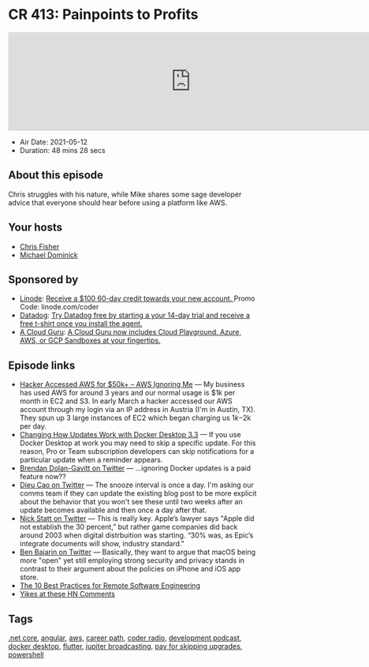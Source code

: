 # CR 413: Painpoints to Profits

<iframe src="https://player.fireside.fm/v2/MLf2ZzhC+__B1HkDX?theme=dark" width="740" height="200" frameborder="0" scrolling="no"></iframe>

* Air Date: 2021-05-12
* Duration: 48 mins 28 secs

## About this episode

Chris struggles with his nature, while Mike shares some sage developer advice that everyone should hear before using a platform like AWS.

## Your hosts
* [Chris Fisher](https://coder.show/hosts/chrislas)
* [Michael Dominick](https://coder.show/hosts/michael)

## Sponsored by

  * [Linode](https://linode.com/coder): [Receive a $100 60-day credit towards your new account. ](https://linode.com/coder) Promo Code: linode.com/coder
  * [Datadog](http://datadog.com/coderradio): [Try Datadog free by starting a your 14-day trial and receive a free t-shirt once you install the agent.](http://datadog.com/coderradio)
  * [A Cloud Guru](https://acloudguru.com): [A Cloud Guru now includes Cloud Playground. Azure, AWS, or GCP Sandboxes at your fingertips.](https://acloudguru.com)



## Episode links

  * [Hacker Accessed AWS for $50k+ – AWS Ignoring Me](https://news.ycombinator.com/item?id=27111582 "Hacker Accessed AWS for $50k+ – AWS Ignoring Me") — My business has used AWS for around 3 years and our normal usage is $1k per month in EC2 and S3. In early March a hacker accessed our AWS account through my login via an IP address in Austria (I'm in Austin, TX). They spun up 3 large instances of EC2 which began charging us $1k-$2k per day.
  * [Changing How Updates Work with Docker Desktop 3.3](https://www.docker.com/blog/changing-how-updates-work-with-docker-desktop-3-3/ "Changing How Updates Work with Docker Desktop 3.3") — If you use Docker Desktop at work you may need to skip a specific update. For this reason, Pro or Team subscription developers can skip notifications for a particular update when a reminder appears. 
  * [Brendan Dolan-Gavitt on Twitter](https://twitter.com/moyix/status/1388586550682861568 "Brendan Dolan-Gavitt on Twitter") — ...ignoring Docker updates is a paid feature now??
  * [Dieu Cao on Twitter](https://twitter.com/dieuthicao/status/1388910224833056772 "Dieu Cao on Twitter") — The snooze interval is once a day. I'm asking our comms team if they can update the existing blog post to be more explicit about the behavior that you won't see these until two weeks after an update becomes available and then once a day after that.
  * [Nick Statt on Twitter](https://twitter.com/nickstatt/status/1389268378221694976 "Nick Statt on Twitter") — This is really key. Apple’s lawyer says "Apple did not establish the 30 percent,” but rather game companies did back around 2003 when digital distrbuition was starting. “30% was, as Epic’s integrate documents will show, industry standard."
  * [Ben Bajarin on Twitter](https://twitter.com/benbajarin/status/1389252381666279425 "Ben Bajarin on Twitter") — Basically, they want to argue that macOS being more "open" yet still employing strong security and privacy stands in contrast to their argument about the policies on iPhone and iOS app store. 
  * [The 10 Best Practices for Remote Software Engineering](https://cacm.acm.org/opinion/articles/252174-the-10-best-practices-for-remote-software-engineering/fulltext "The 10 Best Practices for Remote Software Engineering")
  * [Yikes at these HN Comments](https://news.ycombinator.com/item?id=26944628 "Yikes at these HN Comments")



## Tags

[.net core](https://coder.show/tags/.net%20core), [angular](https://coder.show/tags/angular), [aws](https://coder.show/tags/aws), [career path](https://coder.show/tags/career%20path), [coder radio](https://coder.show/tags/coder%20radio), [development podcast](https://coder.show/tags/development%20podcast), [docker desktop](https://coder.show/tags/docker%20desktop), [flutter](https://coder.show/tags/flutter), [jupiter broadcasting](https://coder.show/tags/jupiter%20broadcasting), [pay for skipping upgrades](https://coder.show/tags/pay%20for%20skipping%20upgrades), [powershell](https://coder.show/tags/powershell)